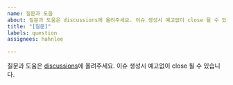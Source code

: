 ```yaml
---
name: 질문과 도움
about: 질문과 도움은 discussions에 올려주세요. 이슈 생성시 예고없이 close 될 수 있습니다.
title: "[질문]"
labels: question
assignees: hahnlee

---
```


질문과 도움은 [discussions](https://github.com/hahnlee/hwp-rs/discussions/categories/%EC%A7%88%EB%AC%B8)에 올려주세요. 이슈 생성시 예고없이 close 될 수 있습니다.
